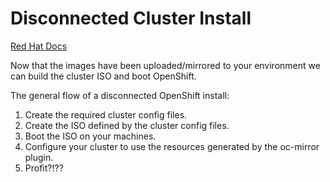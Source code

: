 # Disconnected Cluster Install

[Red Hat Docs](https://docs.redhat.com/en/documentation/openshift_container_platform/4.17/html/disconnected_environments/mirroring-in-disconnected-environments)

Now that the images have been uploaded/mirrored to your environment we can build the cluster ISO and boot OpenShift.

The general flow of a disconnected OpenShift install: 

1. Create the required cluster config files.
1. Create the ISO defined by the cluster config files.
1. Boot the ISO on your machines.
1. Configure your cluster to use the resources generated by the oc-mirror plugin.
1. Profit?!??